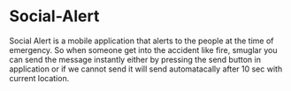 # Social-Alert

Social Alert is a mobile application that alerts to the people at the time of emergency. So when someone get into the accident like fire,
smuglar you can send the message instantly either by pressing the send button in application or if we cannot send it will send automatacally
after 10 sec with current location. 
